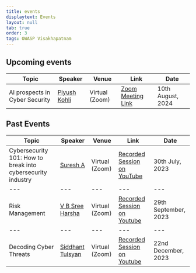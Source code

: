 ```yaml
---
title: events
displaytext: Events
layout: null
tab: true
order: 3
tags: OWASP Visakhapatnam
---
```

## Upcoming events

| Topic | Speaker | Venue | Link | Date |
| --- | --- | --- | --- | --- |
| AI prospects in Cyber Security | [Piyush Kohli](https://www.linkedin.com/in/kohlimaxout/) | Virtual (Zoom) | [Zoom Meeting Link](https://lnkd.in/gNsKr2fh) | 10th August, 2024 |

## Past Events

| Topic | Speaker | Venue | Link | Date |
| --- | --- | --- | --- | --- |
| Cybersecurity 101: How to break into cybersecurity industry | [Suresh A](https://www.linkedin.com/in/suresh-a-948641149/) | Virtual (Zoom) | [Recorded Session on YouTube](https://www.youtube.com/watch?v=AZo9gN4QSIY) | 30th July, 2023 |
| --- | --- | --- | --- | --- |
| Risk Management | [V B Sree Harsha](https://www.linkedin.com/in/b-sree-harsha-vejandla-isc2-cc-85b242200/) | Virtual (Zoom) | [Recorded Session on Youtube](https://www.youtube.com/watch?v=9t2xjWGu7mA) | 29th September, 2023 |
| --- | --- | --- | --- | --- |
| Decoding Cyber Threats | [Siddhant Tulsyan](https://www.linkedin.com/in/siddhant-tulsyan/) | Virtual (Zoom) | [Recorded Session on Youtube](https://www.youtube.com/watch?v=HDKCfxJcE_g) | 22nd December, 2023 |

